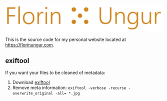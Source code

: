 ![logo](img/logo/logo.svg)

This is the source code for my personal website located at https://florinungur.com.

## exiftool

If you want your files to be cleaned of metadata:

1. Download [exiftool](https://exiftool.org/)
2. Remove meta information: `exiftool -verbose -recurse -overwrite_original -all= *.jpg`
